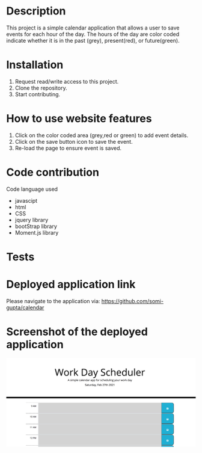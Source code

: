 # Description
This project is a simple calendar application that allows a user to save events for each hour of the day. The hours of the day are color coded indicate whether it is in the past (grey), present(red), or future(green).

# Installation
1. Request read/write access to this project.
2. Clone the repository.
3. Start contributing.

# How to use website features
1. Click on the color coded area (grey,red or green) to add event details.
2. Click on the save button icon to save the event.
3. Re-load the page to ensure event is saved.

# Code contribution
Code language used 
- javascipt
- html  
- CSS
- jquery library
- bootStrap library
- Moment.js library

# Tests

# Deployed application link
Please navigate to the application via: https://github.com/somi-gupta/calendar 

# Screenshot of the deployed application
![Calendar](./assets/images/application-screenshot.jpg?raw=true)